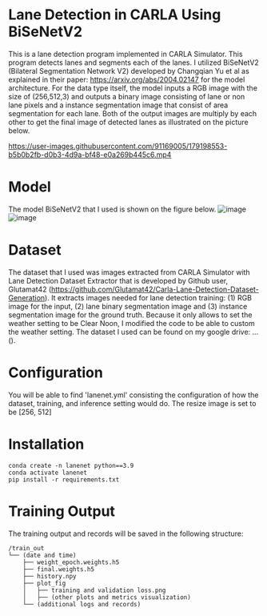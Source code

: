# Lane Detection in CARLA Using BiSeNetV2
This is a lane detection program implemented in CARLA Simulator. This program detects lanes and segments each of the lanes. I utilized BiSeNetV2 (Bilateral Segmentation Network V2) developed by Changqian Yu et al as explained in their paper: https://arxiv.org/abs/2004.02147 for the model architecture. For the data type itself, the model inputs a RGB image with the size of (256,512,3) and outputs a binary image consisting of lane or non lane pixels and a instance segmentation image that consist of area segmentation for each lane. Both of the output images are multiply by each other to get the final image of detected lanes as illustrated on the picture below.

https://user-images.githubusercontent.com/91169005/179198553-b5b0b2fb-d0b3-4d9a-bf48-e0a269b445c6.mp4


# Model
The model BiSeNetV2 that I used is shown on the figure below.
![image](https://user-images.githubusercontent.com/91169005/175543627-572fa5ca-05ad-4ef1-b815-f82a599dc19b.png)
![image](https://user-images.githubusercontent.com/91169005/175543750-dfc395a0-c008-4efa-9564-7e7f0392026d.png)

# Dataset
The dataset that I used was images extracted from CARLA Simulator with Lane Detection Dataset Extractor that is developed by Github user, Glutamat42 (https://github.com/Glutamat42/Carla-Lane-Detection-Dataset-Generation). It extracts images needed for lane detection training: (1) RGB image for the input, (2) lane binary segmentation image and (3) instance segmentation image for the ground truth. Because it only allows to set the weather setting to be Clear Noon, I modified the code to be able to custom the weather setting. The dataset I used can be found on my google drive: ...().
# Configuration
You will be able to find 'lanenet.yml' consisting the configuration of how the dataset, training, and inference setting would do. The resize image is set to be [256, 512]

# Installation
```
conda create -n lanenet python==3.9
conda activate lanenet
pip install -r requirements.txt
```

# Training Output 
The training output and records will be saved in the following structure:
```
/train_out
└── (date and time)
    ├── weight_epoch.weights.h5
    ├── final.weights.h5
    ├── history.npy
    ├── plot_fig
    │   ├── training and validation loss.png
    │   ├── (other plots and metrics visualization)
    └── (additional logs and records)
```